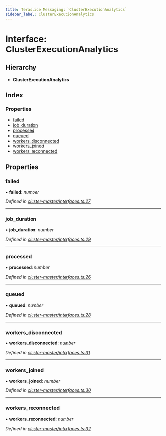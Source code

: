 ```yaml
---
title: Teraslice Messaging: `ClusterExecutionAnalytics`
sidebar_label: ClusterExecutionAnalytics
---
```


# Interface: ClusterExecutionAnalytics

## Hierarchy

* **ClusterExecutionAnalytics**

## Index

### Properties

* [failed](clusterexecutionanalytics.md#failed)
* [job_duration](clusterexecutionanalytics.md#job_duration)
* [processed](clusterexecutionanalytics.md#processed)
* [queued](clusterexecutionanalytics.md#queued)
* [workers_disconnected](clusterexecutionanalytics.md#workers_disconnected)
* [workers_joined](clusterexecutionanalytics.md#workers_joined)
* [workers_reconnected](clusterexecutionanalytics.md#workers_reconnected)

## Properties

###  failed

• **failed**: *number*

*Defined in [cluster-master/interfaces.ts:27](https://github.com/terascope/teraslice/blob/0ae31df4/packages/teraslice-messaging/src/cluster-master/interfaces.ts#L27)*

___

###  job_duration

• **job_duration**: *number*

*Defined in [cluster-master/interfaces.ts:29](https://github.com/terascope/teraslice/blob/0ae31df4/packages/teraslice-messaging/src/cluster-master/interfaces.ts#L29)*

___

###  processed

• **processed**: *number*

*Defined in [cluster-master/interfaces.ts:26](https://github.com/terascope/teraslice/blob/0ae31df4/packages/teraslice-messaging/src/cluster-master/interfaces.ts#L26)*

___

###  queued

• **queued**: *number*

*Defined in [cluster-master/interfaces.ts:28](https://github.com/terascope/teraslice/blob/0ae31df4/packages/teraslice-messaging/src/cluster-master/interfaces.ts#L28)*

___

###  workers_disconnected

• **workers_disconnected**: *number*

*Defined in [cluster-master/interfaces.ts:31](https://github.com/terascope/teraslice/blob/0ae31df4/packages/teraslice-messaging/src/cluster-master/interfaces.ts#L31)*

___

###  workers_joined

• **workers_joined**: *number*

*Defined in [cluster-master/interfaces.ts:30](https://github.com/terascope/teraslice/blob/0ae31df4/packages/teraslice-messaging/src/cluster-master/interfaces.ts#L30)*

___

###  workers_reconnected

• **workers_reconnected**: *number*

*Defined in [cluster-master/interfaces.ts:32](https://github.com/terascope/teraslice/blob/0ae31df4/packages/teraslice-messaging/src/cluster-master/interfaces.ts#L32)*

